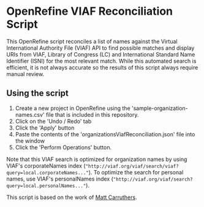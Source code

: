 # OpenRefine VIAF Reconciliation Script

This OpenRefine script reconciles a list of names against the Virtual International Authority File (VIAF) API to find possible matches and display URIs from VIAF, Library of Congress (LC) and International Standard Name Identifier (ISNI) for the most relevant match. While this automated search is efficient, it is not always accurate so the results of this script always require manual review.

## Using the script

1. Create a new project in OpenRefine using the 'sample-organization-names.csv' file that is included in this repository. 
2. Click on the 'Undo / Redo' tab
3. Click the 'Apply' button
4. Paste the contents of the 'organizationsViafReconciliation.json' file into the window
5. Click the 'Perform Operations' button.

Note that this VIAF search is optimized for organization names by using VIAF's corporateNames index (`"http://viaf.org/viaf/search/viaf?query=local.corporateNames..."`). To optimize the search for personal names, use VIAF's personalNames index (`"http://viaf.org/viaf/search?query=local.personalNames..."`).


This script is based on the work of [Matt Carruthers](https://github.com/mcarruthers).
